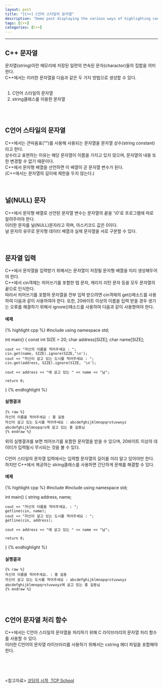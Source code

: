 ```yaml
---
layout: post
title: "[C++] C언어 스타일의 문자열"
description: "Demo post displaying the various ways of highlighting code in Markdown."
tags: [C++]
categories: [C++]
---
```


------------------------------------------------------------------------------------------------------------

## C++ 문자열
문자열(string)이란 메모리에 저장된 일련의 연속된 문자(charactor)들의 집합을 의미한다.  
C++에서는 이러한 문자열을 다음과 같은 두 가지 방법으로 생성할 수 있다.  
<br/>
1. C언어 스타일의 문자열
2. string클래스를 이용한 문자열
<br/>
<br/>

## C언어 스타일의 문자열
C++에서는 큰따옴표("")를 사용해 사용되는 문자열을 문자열 상수(string constant)라고 한다.  
상수라고 표현하는 이유는 해당 문자열이 이름을 가지고 있지 않으며, 문자열의 내용 또한 변경할 수 없기 때문이다.  
C++에서 문자형 배열을 선언하면 이 배열이 곧 문자열 변수가 된다.  
(C++에서는 문자열의 길이에 제한을 두지 않는다.)  
<br/>
<br/>

## 널(NULL) 문자
C++에서 문자형 배열로 선언된 문자열 변수는 문자열의 끝을 '\0'로 프로그램에 따로 알려주어야 한다.  
이러한 문자를 널(NULL)문자라고 하며, 아스키코드 값은 0이다.  
널 문자의 유무로 문자형 데이터 배열과 실제 문자열을 서로 구분할 수 있다.  
<br/>
<br/>

## 문자열 입력
C++에서 문자열을 입력받기 위해서는 문자열이 저장될 문자형 배열을 미리 생성해두어야 한다.  
C++에서 cin객체는 띄어쓰기를 포함한 탭 문자, 캐리지 리턴 문자 등을 모두 문자열의 끝으로 인식한다.  
따라서 띄어쓰기를 포함하 문자열을 전부 입력 받으려면 cin객체의 get()메소드를 사용하여 다음과 같이 사용하여야 한다.
또한, 20바이트 이상의 이름을 입력 받을 경우 생기는 오류를 해결하기 위해서 ignore()메소드를 사용하여 다음과 같이 사용항여야 한다.

#### 예제
{% highlight cpp %}
#include <iostream>
using namespace std;

int main()
{
	const int SIZE = 20;
	char address[SIZE];
	char name[SIZE];

	cout << "자신의 이름을 적어주세요 : ";
	cin.get(name, SIZE).ignore(SIZE,'\n');
	cout << "자신이 살고 있는 도시를 적어주세요 : ";
	cin.get(address, SIZE).ignore(SIZE, '\n');

	cout << address << "에 살고 있는 " << name << "님";

	return 0;
}
{% endhighlight %}

#### 실행결과
    {% raw %}
    자신의 이름을 적어주세요 : 홍 길동
    자신이 살고 있는 도시를 적어주세요 : abcdefghijklmnopqrstuvwxyz
    abcdefghijklmnopqrs에 살고 있는 홍 길동님
    {% endraw %} 
    
위의 실행결과를 보면 띄어쓰기를 포함한 문자열을 받을 수 있으며, 20바이트 이상의 데이터가 입력될시 무시되는 것을 볼 수 있다.  
<br/>
C언어 스타일의 문자열 입력에서는 입력할 문자열의 길이를 미리 알고 있어야만 한다.    
하지만 C++에서 제공하는 string클래스를 사용하면 간단하게 문제를 해결할 수 있다.  

#### 예제
{% highlight cpp %}
#include <iostream>
#include <string>
using namespace std;

int main()
{
	string address, name;

	cout << "자신의 이름을 적어주세요. : ";
	getline(cin, name);
	cout << "자신이 살고 있는 도시를 적어주세요 : ";
	getline(cin, address);

	cout << address << "에 살고 있는 " << name << "님";

	return 0;
}
{% endhighlight %}

#### 실행결과
    {% raw %}
    자신의 이름을 적어주세요. : 홍 길동
    자신이 살고 있는 도시를 적어주세요 : abcdefghijklmnopqrstuvwxyz
    abcdefghijklmnopqrstuvwxyz에 살고 있는 홍 길동님
    {% endraw %}
<br/>
<br/>

## C언어 문자열 처리 함수
C++에서는 C언어 스타일의 문자열을 처리하기 위해 C 라이브러리의 문자열 처리 함수를 사용할 수 있다.    
이러한 C언어의 문자열 라이브러리를 사용하기 위해서는 cstring 헤더 파일을 포함해야 한다.  

<br/>
<br/>
<br/>

<참고자료>
[코딩의 시작, TCP School](http://tcpschool.com/cpp/cpp_string_cStyle)
